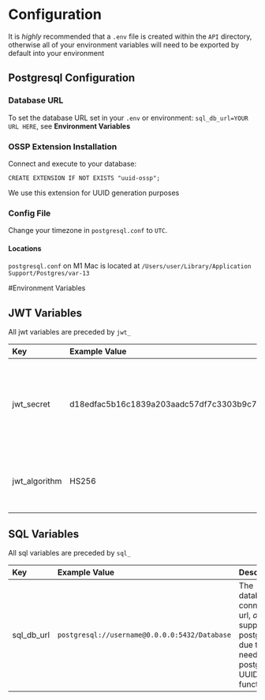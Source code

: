 # Configuration
It is *highly* recommended that a `.env` file is created within the `API` directory, otherwise all of your environment
variables will need to be exported by default into your environment

## Postgresql Configuration

### Database URL
To set the database URL set in your `.env` or environment: `sql_db_url=YOUR URL HERE`, see **Environment Variables**

### OSSP Extension Installation
Connect and execute to your database:

```
CREATE EXTENSION IF NOT EXISTS "uuid-ossp";
```

We use this extension for UUID generation purposes

### Config File
Change your timezone in `postgresql.conf` to `UTC`.

#### Locations
`postgresql.conf` on M1 Mac is located at `/Users/user/Library/Application Support/Postgres/var-13`

#Environment Variables

## JWT Variables

All jwt variables are preceded by `jwt_`

| Key           | Example Value                                                            | Description
| :---          | :---                                                                     | :---
| jwt_secret    | d18edfac5b16c1839a203aadc57df7c3303b9c76707398996da65dcb2797889f1ec4a2de | The JWT secret used to generate JWT tokens, ideally at least 32 characters long.
| jwt_algorithm | HS256                                                                    | The algorithm that is used when generating JWT tokens

## SQL Variables

All sql variables are preceded by `sql_`

| Key  | Example Value | Description
| :--- | :---          | :---
| sql_db_url | `postgresql://username@0.0.0.0:5432/Database` | The database connection url, *only* supports postgresql due to the need for postgresql UUID functions
